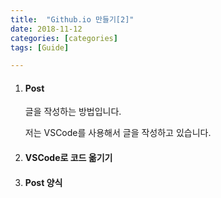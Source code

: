 ```yaml
---
title:  "Github.io 만들기[2]"
date: 2018-11-12
categories: [categories]
tags: [Guide]

---
```


<ol>
<li><h4>Post</h4></li>
<p>글을 작성하는 방법입니다.</p>
<p>저는 VSCode를 사용해서 글을 작성하고 있습니다.</p>

<li><h4>VSCode로 코드 옮기기</h4></li>
<li><h4>Post 양식</h4></li>
</ol>